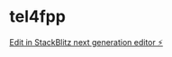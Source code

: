 # tel4fpp

[Edit in StackBlitz next generation editor ⚡️](https://stackblitz.com/~/github.com/a96363877/tel4fpp)